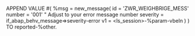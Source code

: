 APPEND VALUE #(
        %msg = new_message(
                       id = 'ZWR_WEIGHBRIGE_MESS'
                       number = '001'  " Adjust to your error message number
                       severity = if_abap_behv_message=>severity-error
                       v1 = <ls_session>-%param-vbeln )
      ) TO reported-%other.
